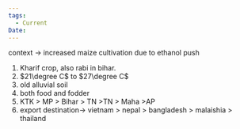 ```yaml
---
tags:
  - Current
Date:
---
```

context -> increased maize cultivation due to ethanol push
1. Kharif crop, also rabi in bihar.
2. $21\degree C$ to $27\degree C$ 
3. old alluvial soil
4. both food and fodder
5. KTK > MP > Bihar > TN >TN > Maha >AP
6. export destination-> vietnam > nepal > bangladesh > malaishia > thailand
